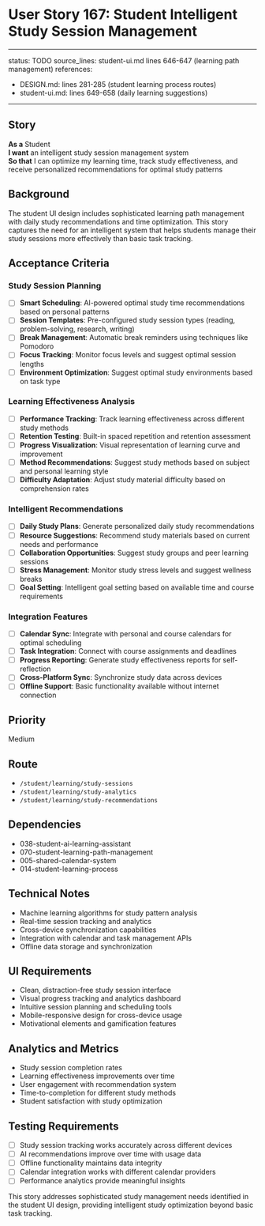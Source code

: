 # User Story 167: Student Intelligent Study Session Management

---
status: TODO
source_lines: student-ui.md lines 646-647 (learning path management)
references:
  - DESIGN.md: lines 281-285 (student learning process routes)
  - student-ui.md: lines 649-658 (daily learning suggestions)
---

## Story
**As a** Student  
**I want** an intelligent study session management system  
**So that** I can optimize my learning time, track study effectiveness, and receive personalized recommendations for optimal study patterns

## Background
The student UI design includes sophisticated learning path management with daily study recommendations and time optimization. This story captures the need for an intelligent system that helps students manage their study sessions more effectively than basic task tracking.

## Acceptance Criteria

### Study Session Planning
- [ ] **Smart Scheduling**: AI-powered optimal study time recommendations based on personal patterns
- [ ] **Session Templates**: Pre-configured study session types (reading, problem-solving, research, writing)
- [ ] **Break Management**: Automatic break reminders using techniques like Pomodoro
- [ ] **Focus Tracking**: Monitor focus levels and suggest optimal session lengths
- [ ] **Environment Optimization**: Suggest optimal study environments based on task type

### Learning Effectiveness Analysis
- [ ] **Performance Tracking**: Track learning effectiveness across different study methods
- [ ] **Retention Testing**: Built-in spaced repetition and retention assessment
- [ ] **Progress Visualization**: Visual representation of learning curve and improvement
- [ ] **Method Recommendations**: Suggest study methods based on subject and personal learning style
- [ ] **Difficulty Adaptation**: Adjust study material difficulty based on comprehension rates

### Intelligent Recommendations
- [ ] **Daily Study Plans**: Generate personalized daily study recommendations
- [ ] **Resource Suggestions**: Recommend study materials based on current needs and performance
- [ ] **Collaboration Opportunities**: Suggest study groups and peer learning sessions
- [ ] **Stress Management**: Monitor study stress levels and suggest wellness breaks
- [ ] **Goal Setting**: Intelligent goal setting based on available time and course requirements

### Integration Features
- [ ] **Calendar Sync**: Integrate with personal and course calendars for optimal scheduling
- [ ] **Task Integration**: Connect with course assignments and deadlines
- [ ] **Progress Reporting**: Generate study effectiveness reports for self-reflection
- [ ] **Cross-Platform Sync**: Synchronize study data across devices
- [ ] **Offline Support**: Basic functionality available without internet connection

## Priority
Medium

## Route
- `/student/learning/study-sessions`
- `/student/learning/study-analytics`
- `/student/learning/study-recommendations`

## Dependencies
- 038-student-ai-learning-assistant
- 070-student-learning-path-management
- 005-shared-calendar-system
- 014-student-learning-process

## Technical Notes
- Machine learning algorithms for study pattern analysis
- Real-time session tracking and analytics
- Cross-device synchronization capabilities
- Integration with calendar and task management APIs
- Offline data storage and synchronization

## UI Requirements
- Clean, distraction-free study session interface
- Visual progress tracking and analytics dashboard
- Intuitive session planning and scheduling tools
- Mobile-responsive design for cross-device usage
- Motivational elements and gamification features

## Analytics and Metrics
- Study session completion rates
- Learning effectiveness improvements over time
- User engagement with recommendation system
- Time-to-completion for different study methods
- Student satisfaction with study optimization

## Testing Requirements
- [ ] Study session tracking works accurately across different devices
- [ ] AI recommendations improve over time with usage data
- [ ] Offline functionality maintains data integrity
- [ ] Calendar integration works with different calendar providers
- [ ] Performance analytics provide meaningful insights

This story addresses sophisticated study management needs identified in the student UI design, providing intelligent study optimization beyond basic task tracking.
